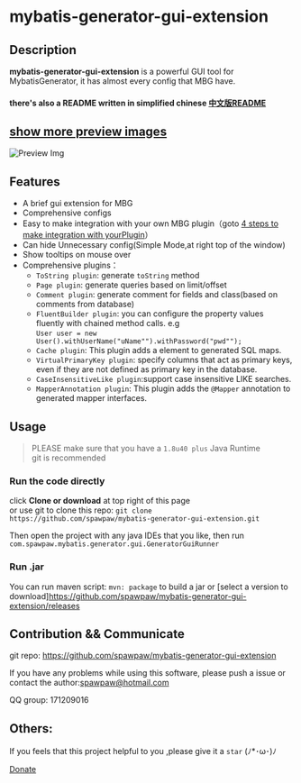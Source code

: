 # mybatis-generator-gui-extension

## Description
**mybatis-generator-gui-extension** is a powerful GUI tool for MybatisGenerator, it has almost every config that MBG have.

#### there's also a README written in simplified chinese [中文版README](./README-zh_CN.md)

## [show more preview images](./wiki/PREVIEW-en.md)


![Preview Img](./wiki/images/main_window-en.png)

## Features
- A brief gui extension for MBG
- Comprehensive configs
- Easy to make integration with your own MBG plugin（goto [4 steps to make integration with yourPlugin](./wiki/IntegrationOfYourPlugin-en.md)）
- Can hide Unnecessary config(Simple Mode,at right top of the window)
- Show tooltips on mouse over
- Comprehensive plugins：
    - `ToString plugin`: generate `toString` method
    - `Page plugin`: generate queries based on limit/offset
    - `Comment plugin`: generate comment for fields and class(based on comments from database)
    - `FluentBuilder plugin`: you can configure the property values fluently with chained method calls. e.g    
            ```
            User user = new User().withUserName("uName"").withPassword("pwd"");
            ```  
    - `Cache plugin`: This plugin adds a <cache> element to generated SQL maps.
    - `VirtualPrimaryKey plugin`: specify columns that act as primary keys, even if they are not defined as primary key in the database.
    - `CaseInsensitiveLike plugin`:support case insensitive LIKE searches. 
    - `MapperAnnotation plugin`: This plugin adds the `@Mapper` annotation to generated mapper interfaces.
    
## Usage

> PLEASE make sure that you have a `1.8u40 plus` Java Runtime  
> git is recommended

### Run the code directly 

click **Clone or download** at top right of this page  
or use git to clone this repo: `git clone https://github.com/spawpaw/mybatis-generator-gui-extension.git`

Then open the project with any java IDEs that you like, then run `com.spawpaw.mybatis.generator.gui.GeneratorGuiRunner`


### Run .jar
You can run maven script: `mvn: package` to build a jar
or [select a version to download]<https://github.com/spawpaw/mybatis-generator-gui-extension/releases>  


## Contribution && Communicate
git repo: https://github.com/spawpaw/mybatis-generator-gui-extension  

If you have any problems while using this software, please push a issue or contact the author:<spawpaw@hotmail.com>

QQ group: 171209016

## Others:
If you feels that this project helpful to you ,please give it a `star`  (ﾉ*･ω･)ﾉ

[Donate](./wiki/donate.md)
